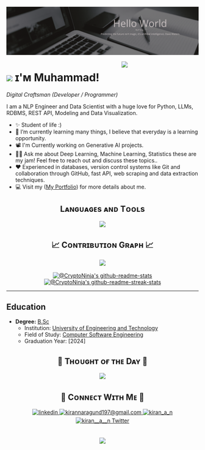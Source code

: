 



<!--Banner12388774567891586077805711-->
![Muhammad Banner Image](./banner.png)

<!--Night Owl image-->
<div>
  <img align="right" width="40%" src="https://owlbertsio-resized.s3.amazonaws.com/Popper.psd.full.png">
</div>


<!--Header Name-->
# <img src="https://emojis.slackmojis.com/emojis/images/1531849430/4246/blob-sunglasses.gif?1531849430" width="30"/> ɪ'ᴍ Muhammad! 
*Digital Craftsman (Developer / Programmer)*
<br /> 

<!--Start Intro-->               
<p align="left">I am a NLP Engineer and Data Scientist with a huge love for Python, LLMs, RDBMS, REST API, Modeling and Data Visualization. </p>


- ✨ Student of life :)
- 🌱 I’m currently learning many things, I believe that everyday is a learning opportunity.
- 📽 I'm Currently working on Generative AI projects.
- 🙋‍♂️ Ask me about Deep Learning, Machine Learning, Statistics these are my jam! Feel free to reach out and discuss these topics..
- ❤ Experienced in databases, version control systems like Git and collaboration through GitHub, fast API, web scraping and data extraction techniques.
- 💻 Visit my ([My Portfolio](https://muhammad-shah.github.io/)) for more details about me.

<!--Languages and Tools Section-->       
<h2 align="center">Lᴀɴɢᴜᴀɢᴇs ᴀɴᴅ Tᴏᴏʟs</h2> 
<p align="center">
<img width="500px"  src="https://skillicons.dev/icons?i=py,c,cpp,js,mysql,tensorflow,pytorch,opencv,sklearn,selenium,fastapi,mongo,git,vscode,pycharm,docker,aws,postman,html,css,linux,windows&perline=10"  />
</p>
<!-- <br /> -->

<!--Contribution Graph-->
<h2 align="center">📈 Cᴏɴᴛʀɪʙᴜᴛɪᴏɴ Gʀᴀᴘʜ 📈</h2>
<div align="center">
    <img src="https://github-readme-activity-graph.vercel.app/graph?username=Muhammad-Shah&bg_color=011627&color=79d3c3&line=c792ea&point=ffeb95&area=true&hide_border=false" border-radius="15">
</div>

<p align="center">
    <a href="https://github.com/Muhammad-Shah?tab=repositories">
      <img src="https://github-readme-stats-one-bice.vercel.app/api?username=Muhammad-Shah&theme=gotham&show_icons=true&count_private=true&hide_border=true&role=OWNER,ORGANIZATION_MEMBER,COLLABORATOR"  width="48%" alt="@CryptoNinja's github-readme-stats"/>
    </a>
    <a href="https://github.com/Muhammad-Shah?tab=stars">
      <img src="https://github-readme-streak-stats.herokuapp.com?user=Muhammad-Shah&theme=gotham&hide_border=true&date_format=M%20j%5B%2C%20Y%5D"  width="48%" alt="@CryptoNinja's github-readme-streak-stats"/>
    </a>
  </p>

---

## Education

- **Degree:** [B.Sc](https://www.university-website.com)
  - Institution: [University of Engineering and Technology](https://www.university-website.com)
  - Field of Study: [Computer Software Engineering](https://www.university-website.com/department)
  - Graduation Year: [2024]

<!--Dynamic Quote card updated everyday at 12 PM--> 
<h2 align="center">🌟 Tʜᴏᴜɢʜᴛ ᴏғ ᴛʜᴇ Dᴀʏ 🌟</h2>
<!--STARTS_HERE_QUOTE_CARD-->
<p align="center">
    <img src="https://readme-daily-quotes.vercel.app/api?author=Robin%20Sharma&quote=The%20smallest%20of%20actions%20is%20always%20better%20than%20the%20noblest%20of%20intentions.&theme=dark&bg_color=011627&author_color=ffeb95">
</p>

<!--Contact Section--> 

<h2 align="center">🤝 Cᴏɴɴᴇᴄᴛ Wɪᴛʜ Mᴇ 🤝 </h2>
<div align="center">
 <a href="https://www.linkedin.com/in/muhammad10/" target="_blank">
<img src=https://img.shields.io/badge/linkedin-%231E77B5.svg?&style=for-the-badge&logo=linkedin&logoColor=white alt=linkedin style="margin-bottom: 5px;" />
</a>
  
<a href="mailto:muhammadof9@gmail.com" target="_blank">
<img src="https://img.shields.io/badge/Gmail-D14836?style=for-the-badge&logo=gmail&logoColor=white" alt=kirannaragund197@gmail.com mail style="margin-bottom: 5px;" />
</a>

<a href="https://www.instagram.com/Muhammadof9-Shah" target="_blank">
<img src=https://img.shields.io/badge/Instagram-E4405F?style=for-the-badge&logo=instagram&logoColor=white alt=kiran_a_n Instagram style="margin-bottom: 5px;" />
</a>

<a href="https://twitter.com/muhammadof9-shah" target="_blank">
<img src="https://img.shields.io/badge/Twitter-1DA1F2?style=for-the-badge&logo=twitter&logoColor=white" alt="kiran__a__n Twitter" style="margin-bottom: 5px;" />
</a>
</div>
<br/>

<!--Footer--> 
<p align="center">
  <img src="https://capsule-render.vercel.app/api?type=waving&color=gradient&height=65&section=footer"/>
</p>
